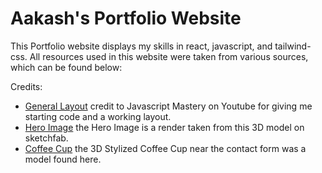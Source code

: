 # Aakash's Portfolio Website

This Portfolio website displays my skills in react, javascript, and tailwind-css. All resources used in this website were taken from various sources, which can be found below:

Credits:

- [General Layout](https://www.youtube.com/watch?v=0fYi8SGA20k&t=4974s&pp=ygUUM2QgcG9ydGZvbGlvIHdlYnNpdGU%3D)  credit to Javascript Mastery on Youtube for giving me starting code and a working layout.
- [Hero Image](https://sketchfab.com/3d-models/2021-lamborghini-countach-lpi-800-4-d76b94884432422b966d1a7f8815afb5) the Hero Image is a render taken from this 3D model on sketchfab.
- [Coffee Cup](https://sketchfab.com/3d-models/stylized-ice-coffees-pack-67c75da8e9fa43429a7437e883297f43) the 3D Stylized Coffee Cup near the contact form was a model found here.
